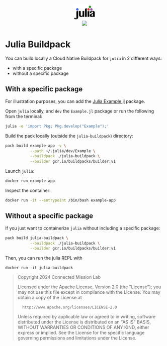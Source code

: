 <center><img src="https://raw.githubusercontent.com/JuliaLang/julia-logo-graphics/master/images/julia-logo-color.svg" height="50px"></center>
<center><img src="https://buildpacks.io/images/buildpacks-logo.svg" height="50px"></center>

# Julia Buildpack

You can build locally a Cloud Native Buildpack for `julia` in 2 different ways:

- with a specific package
- without a specific package

## With a specific package

For illustration purposes, you can add the [Julia Example.jl](https://github.com/JuliaLang/Example.jl) package.

Open `julia` locally, and `dev` the `Example.jl` package or run the following from the terminal:

```bash
julia -e 'import Pkg; Pkg.develop("Example");'
```

Build the pack locally (outside the `julia-buildpack`) directory:

```bash
pack build example-app -v \
           --path ~/.julia/dev/Example \
           --buildpack ./julia-buildpack \
           --builder gcr.io/buildpacks/builder:v1
```

Launch `julia`:
```bash
docker run example-app
```

Inspect the container:
```bash
docker run -it --entrypoint /bin/bash example-app
```

## Without a specific package

If you just want to containerize `julia` without including a specific package:

```bash
pack build julia-buildpack \
           --buildpack ./julia-buildpack \
           --builder gcr.io/buildpacks/builder:v1
```

Then, you can run the julia REPL with
```
docker run -it julia-buildpack
```

> Copyright 2024 Connected Mission Lab
>
>   Licensed under the Apache License, Version 2.0 (the "License");
>   you may not use this file except in compliance with the License.
>   You may obtain a copy of the License at
>
>       http://www.apache.org/licenses/LICENSE-2.0
>
>   Unless required by applicable law or agreed to in writing, software
>   distributed under the License is distributed on an "AS IS" BASIS,
>   WITHOUT WARRANTIES OR CONDITIONS OF ANY KIND, either express or implied.
>   See the License for the specific language governing permissions and
>   limitations under the License.
